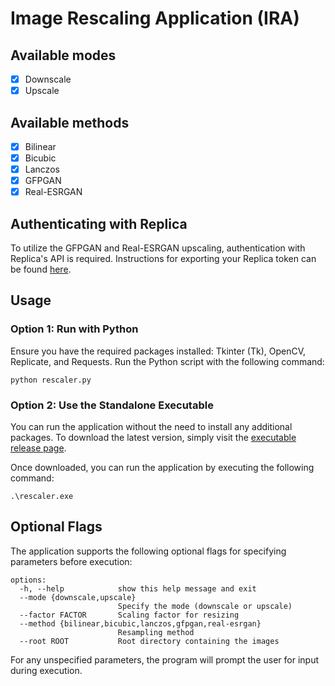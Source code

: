 # Image Rescaling Application (IRA)

## Available modes
- [x] Downscale
- [x] Upscale

## Available methods
- [x] Bilinear
- [x] Bicubic
- [x] Lanczos
- [x] GFPGAN
- [x] Real-ESRGAN

## Authenticating with Replica
To utilize the GFPGAN and Real-ESRGAN upscaling, authentication with Replica's API is required. Instructions for exporting your Replica token can be found [here](https://replicate.com/docs/get-started/python#authenticate).

## Usage

### Option 1: Run with Python
Ensure you have the required packages installed: Tkinter (Tk), OpenCV, Replicate, and Requests.
Run the Python script with the following command:
```
python rescaler.py
```

### Option 2: Use the Standalone Executable
You can run the application without the need to install any additional packages. To download the latest version, simply visit the [executable release page](https://github.com/eduardovegas/IRA/releases/latest).

Once downloaded, you can run the application by executing the following command:
```
.\rescaler.exe
```

## Optional Flags
The application supports the following optional flags for specifying parameters before execution:
```
options:
  -h, --help            show this help message and exit
  --mode {downscale,upscale}
                        Specify the mode (downscale or upscale)
  --factor FACTOR       Scaling factor for resizing
  --method {bilinear,bicubic,lanczos,gfpgan,real-esrgan}
                        Resampling method
  --root ROOT           Root directory containing the images
```
For any unspecified parameters, the program will prompt the user for input during execution.
